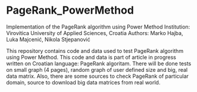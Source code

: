 # PageRank_PowerMethod
Implementation of the PageRank algorithm using Power Method
Institution: Virovitica University of Applied Sciences, Croatia
Authors: Marko Hajba, Luka Majcenić, Nikola Stjepanović

This repository contains code and data used to test PageRank algorithm using Power Method.
This code and data is part of article in progress written on Croatian language: PageRank algoritam.
There will be done tests on small graph (4 pages), random graph of user defined size and big, real data matrix.
Also, there are some sources to check PageRank of particular domain, source to download big data matrices from real world.

